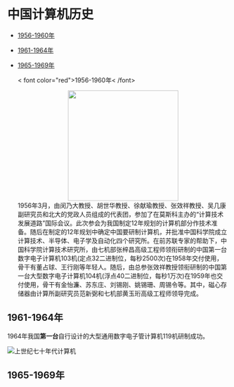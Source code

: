 # 中国计算机历史

- [1956-1960年](#1956-1960年)
- [1961-1964年](#1961-1964年)
- [1965-1969年](#1965-1969年)

   < font color="red">1956-1960年< /font>
  <div align=center><img src="https://raw.githubusercontent.com/lmm327/hello/main/2.png" width="251" height="251"></div>  1956年3月，由闵乃大教授、胡世华教授、徐献瑜教授、张效祥教授、吴几康副研究员和北大的党政人员组成的代表团，参加了在莫斯科主办的“计算技术发展道路”国际会议。此次参会为我国制定12年规划的计算机部分作技术准备。随后在制定的12年规划中确定中国要研制计算机，并批准中国科学院成立计算技术、半导体、电子学及自动化四个研究所。在前苏联专家的帮助下，中国科学院计算技术研究所，由七机部张梓昌高级工程师领衔研制的中国第一台数字电子计算机103机(定点32二进制位，每秒2500次)在1958年交付使用，骨干有董占球、王行刚等年轻人。随后，由总参张效祥教授领衔研制的中国第一台大型数字电子计算机104机(浮点40二进制位，每秒1万次)在1959年也交付使用，骨干有金怡濂、苏东庄、刘锡刚、姚锡珊、周锡令等。其中，磁心存储器由计算所副研究员范新弼和七机部黄玉珩高级工程师领导完成。


## 1961-1964年
  1964年我国**第一台**自行设计的大型通用数字电子管计算机119机研制成功。
  
![上世纪七十年代计算机](https://raw.githubusercontent.com/lmm327/hello/main/1.png)

## 1965-1969年









